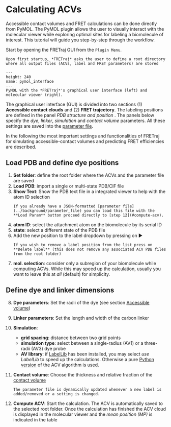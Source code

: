 # Calculating ACVs

Accessible contact volumes and FRET calculations can be done directly from PyMOL. The PyMOL plugin allows the user to visually interact with the molecular viewer while exploring optimal sites for labeling a biomolecule of interest. This tutorial will guide you step-by-step through the workflow.

Start by opening the FRETraj GUI from the `Plugin Menu`.

```{note}
Upon first startup, *FRETraj* asks the user to define a root directory where all output files (ACVs, label and FRET parameters) are stored 
```

```{figure} ../images/PyMOL_interface.png
---
height: 240
name: pymol_interface
---
PyMOL with the *FRETraj*'s graphical user interface (left) and molecular viewer (right).
```

The graphical user interface (GUI) is divided into two sections (1) **Accessible contact clouds** and (2) **FRET trajectory**. The labeling positions are defined in the panel *PDB structure and position* . The panels below specify the *dye*, *linker*, *simulation* and *contact volume* parameters. All these settings are saved into the [parameter file](../background/parameter_file).

In the following the most important settings and functionalities of FRETraj for simulating accessible-contact volumes and predicting FRET efficiencies are described. 

## Load PDB and define dye positions 

1. **Set folder**: define the root folder where the ACVs and the parameter file are saved
2. **Load PDB**: import a single or multi-state PDB/CIF file
3. **Show Text**: Show the PDB text file in a integrated viewer to help with the atom ID selection
    ```{hint}
    If you already have a JSON-formatted [parameter file](../background/parameter_file) you can load this file with the **Load Param** button proceed directly to [step 12](#compute-acv).
    ```
4. **atom ID**: select the attachment atom on the biomolecule by its serial ID
5. **state**: select a different state of the PDB file
6. Add the new position to the label dropdown by pressing on ▶️
    ```{note}
    If you wish to remove a label position from the list press on **Delete label** (this does not remove any associated ACV PDB files from the root folder)
    ```
7. **mol. selection**: consider only a subregion of your biomolecule while computing ACVs. While this may speed up the calculation, usually you want to leave this at *all* (default) for simplicity.

## Define dye and linker dimensions

8. **Dye parameters**: Set the radii of the dye (see section [Accessible volume](../background/accessible_volume))
9. **Linker parameters**: Set the length and width of the carbon linker
10. **Simulation**: 
    - **grid spacing**: distance between two grid points
    - **simulation type**: select between a single-radius (AV1) or a three-radii (AV3) dye probe
    - **AV library**: if [LabelLib](https://github.com/Fluorescence-Tools/LabelLib) has been installed, you may select *use LabelLib* to speed up the calculations. Otherwise a pure [Python version](../module/grid) of the ACV algorithm is used.

11. **Contact volume**: Choose the thickness and relative fraction of the [contact volume](../background/contact_volume)
    <a name="compute-acv"></a>
    ```{note}
    The parameter file is dynamically updated whenever a new label is added/removed or a setting is changed.
    ```
12. **Compute ACV**: Start the calculation. The ACV is automatically saved to the selected root folder. Once the calculation has finished the ACV cloud is displayed in the molecular viewer and the *mean position (MP)* is indicated in the table